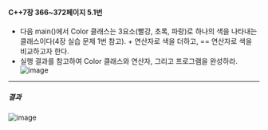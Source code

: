 #### C++7장 366~372페이지 5.1번
* 다음 main()에서 Color 클래스는 3요소(빨강, 초록, 파랑)로 하나의 색을 나타내는 클래스이다(4장 실습 문제 1번 참고). + 연산자로 색을 더하고, == 연산자로 색을 비교하고자 한다.
* 실행 결과를 참고하여 Color 클래스와 연산자, 그리고 프로그램을 완성하라.
![image](https://github.com/user-attachments/assets/2630b782-aa74-40af-93fc-e3bc76ec90ec)
---
##### 결과
![image](https://github.com/user-attachments/assets/27fef87a-7e13-4b46-8482-1e8fbdd77a70)

